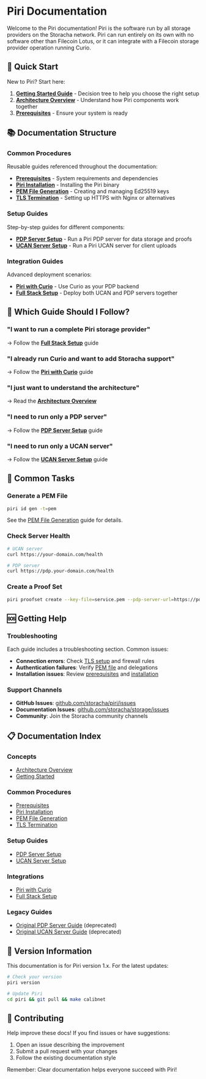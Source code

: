 # Piri Documentation

Welcome to the Piri documentation!
Piri is the software run by all storage providers on the Storacha network. 
Piri can run entirely on its own with no software other than Filecoin Lotus, or it can integrate with a Filecoin storage provider operation running Curio.

## 🚀 Quick Start

New to Piri? Start here:

1. **[Getting Started Guide](./getting-started.md)** - Decision tree to help you choose the right setup
2. **[Architecture Overview](./architecture.md)** - Understand how Piri components work together
3. **[Prerequisites](./common/prerequisites.md)** - Ensure your system is ready

## 📚 Documentation Structure

### Common Procedures

Reusable guides referenced throughout the documentation:

- **[Prerequisites](./common/prerequisites.md)** - System requirements and dependencies
- **[Piri Installation](./common/piri-installation.md)** - Installing the Piri binary
- **[PEM File Generation](./common/pem-file-generation.md)** - Creating and managing Ed25519 keys
- **[TLS Termination](./common/tls-termination.md)** - Setting up HTTPS with Nginx or alternatives

### Setup Guides

Step-by-step guides for different components:

- **[PDP Server Setup](./guides/pdp-server-piri.md)** - Run a Piri PDP server for data storage and proofs
- **[UCAN Server Setup](./guides/ucan-server.md)** - Run a Piri UCAN server for client uploads

### Integration Guides

Advanced deployment scenarios:

- **[Piri with Curio](./integrations/piri-with-curio.md)** - Use Curio as your PDP backend
- **[Full Stack Setup](./integrations/full-stack-setup.md)** - Deploy both UCAN and PDP servers together

## 🎯 Which Guide Should I Follow?

### "I want to run a complete Piri storage provider"
→ Follow the **[Full Stack Setup](./integrations/full-stack-setup.md)** guide

### "I already run Curio and want to add Storacha support"
→ Follow the **[Piri with Curio](./integrations/piri-with-curio.md)** guide

### "I just want to understand the architecture"
→ Read the **[Architecture Overview](./architecture.md)**

### "I need to run only a PDP server"
→ Follow the **[PDP Server Setup](./guides/pdp-server-piri.md)** guide

### "I need to run only a UCAN server"
→ Follow the **[UCAN Server Setup](./guides/ucan-server.md)** guide

## 🔧 Common Tasks

### Generate a PEM File
```bash
piri id gen -t=pem
```
See the [PEM File Generation](./common/pem-file-generation.md) guide for details.

### Check Server Health
```bash
# UCAN server
curl https://your-domain.com/health

# PDP server
curl https://pdp.your-domain.com/health
```

### Create a Proof Set
```bash
piri proofset create --key-file=service.pem --pdp-server-url=https://pdp-domain.com
```

## 🆘 Getting Help

### Troubleshooting

Each guide includes a troubleshooting section. Common issues:

- **Connection errors**: Check [TLS setup](./common/tls-termination.md) and firewall rules
- **Authentication failures**: Verify [PEM file](./common/pem-file-generation.md) and delegations
- **Installation issues**: Review [prerequisites](./common/prerequisites.md) and [installation](./common/piri-installation.md)

### Support Channels

- **GitHub Issues**: [github.com/storacha/piri/issues](https://github.com/storacha/piri/issues)
- **Documentation Issues**: [github.com/storacha/storage/issues](https://github.com/storacha/storage/issues)
- **Community**: Join the Storacha community channels

## 📋 Documentation Index

### Concepts
- [Architecture Overview](./architecture.md)
- [Getting Started](./getting-started.md)

### Common Procedures
- [Prerequisites](./common/prerequisites.md)
- [Piri Installation](./common/piri-installation.md)
- [PEM File Generation](./common/pem-file-generation.md)
- [TLS Termination](./common/tls-termination.md)

### Setup Guides
- [PDP Server Setup](./guides/pdp-server-piri.md)
- [UCAN Server Setup](./guides/ucan-server.md)

### Integrations
- [Piri with Curio](./integrations/piri-with-curio.md)
- [Full Stack Setup](./integrations/full-stack-setup.md)

### Legacy Guides
- [Original PDP Server Guide](./PIRI-PDP-SERVER-GUIDE.md) (deprecated)
- [Original UCAN Server Guide](./PIRI-UCAN-SERVER-GUIDE.md) (deprecated)

## 🔄 Version Information

This documentation is for Piri version 1.x. For the latest updates:

```bash
# Check your version
piri version

# Update Piri
cd piri && git pull && make calibnet
```

## 📝 Contributing

Help improve these docs! If you find issues or have suggestions:

1. Open an issue describing the improvement
2. Submit a pull request with your changes
3. Follow the existing documentation style

Remember: Clear documentation helps everyone succeed with Piri!